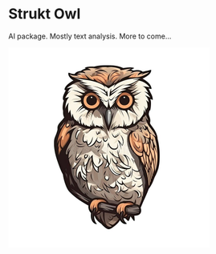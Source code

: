 Strukt Owl
===

AI package. Mostly text analysis. More to come...

<!-- ![Won](owl.jpg "Owl") -->

<img src="owl.jpg" width="400" height="400">


